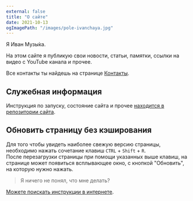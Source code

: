 ```yaml
---
external: false
title: "О сайте"
date: 2021-10-13
ogImagePath: "/images/pole-ivanchaya.jpg"
---
```


Я Иван Музы́ка.

На этом сайте я публикую свои новости, статьи, памятки, ссылки на видео с YouTube канала и прочее.

Все контакты ты найдешь на странице [Контакты](/contacts).

## Служебная информация

Инструкция по запуску, состояние сайта и прочее [находится в репозитории сайта](https://github.com/SeryiBaran/seryibaran.github.io/).

## Обновить страницу без кэширования

Для того чтобы увидеть наиболее свежую версию страницы, необходимо нажать сочетание клавиш `CTRL` + `Shift` + `R`.  
После перезагрузки страницы при помощи указанных выше клавиш, на странице может появиться всплывающее окно, с кнопкой "Обновить", на которую нужно нажать.

> Я ничего не понял, что мне делать?

[Можете поискать инструкции в интернете](https://yandex.ru/search/?text=как+обновить+страницу+без+кэширования).
